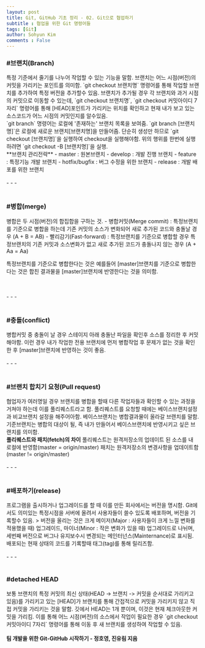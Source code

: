 ```yaml
---
layout: post
title: Git, GitHub 기초 정리 - 02. Git으로 협업하기
subtitle : 협업을 위한 Git 명령어들
tags: [Git]
author: Sohyun Kim
comments : False
---
```


<h3>#브랜치(Branch)</h3>   
특정 기준에서 줄기를 나누어 작업할 수 있는 기능을 말함.   
브랜치는 어느 시점(버전)의 커밋을 가리키는 포인트를 의미함.   
`git checkout 브랜치명` 명령어를 통해 작업할 브랜치를 추가하여 특정 버전을 추가할수 있음.   
브랜치가 추가될 경우 각 브랜치와 과거 시점의 커밋으로 이동할 수 있는데, `git checkout 브랜치명`, `git checkout 커밋아이디 7자리` 명령어를 통해 [HEAD]포인트가 가리키는 위치를 확인하고 현재 내가 보고 있는 소스코드가 어느 시점의 커밋인지를 알수있음.   
<br>
`git branch` 명령어는 로컬에 '존재하는' 브랜치 목록을 보여줌. 
`git branch [브랜치명]`은 로컬에 새로운 브랜치[브랜치명]을 만들어줌. 
단순히 생성만 하므로 `git checkout [브랜치명]`을 실행하여 checkout을 실행해야함.    
위의 행위를 한번에 실행하려면 `git checkout -B [브랜치명]`을 실행.   
<br>
**브랜치 관리전략**
- master : 원본브랜치   
- develop : 개발 진행 브랜치   
- feature : 특정기능 개발 브랜치   
- hotfix/bugfix : 버그 수정을 위한 브랜치   
- release : 개발 배포를 위한 브랜치   

<br>   
<br>   
- - -   
<br>   
<br>   
<h3>#병합(merge)</h3>   
병합은 두 시점(버전)의 합집합을 구하는 것.   
- 병합커밋(Merge commit) : 특정브랜치를 기준으로 병합을 하는데 기존 커밋의 소스가 변화되어 새로 추가된 코드와 충돌날 경우 (A + B = AB)   
- 빨리감기(Fast-forward) : 특정브랜치를 기준으로 병합할 경우 특정브랜치의 기존 커밋과 소스변화가 없고 새로 추가된 코드가 충돌나지 않는 경우 (A + Aa = Aa)   
   
특정브랜치를 기준으로 병합한다는 것은 예를들어 [master]브랜치를 기준으로 병합한다는 것은 합친 결과물을 [master]브랜치에 반영한다는 것을 의미함.   
   
<br>
<br>   
- - -   
<br>   
<br>   
<h3>#충돌(conflict)</h3>   
병합커밋 중 충돌이 날 경우 스테이지 아래 충돌난 파일을 확인후 소스를 정리한 후 커밋해야함.   
이런 경우 내가 작업한 전용 브랜치에 먼저 병합작업 후 문제가 없는 것을 확인한 후 [master]브랜치에 반영하는 것이 좋음.    
<br>   
<br>   
- - -   
<br>   
<br>   
<h3>#브랜치 합치기 요청(Pull request)</h3>   
협업자가 여러명일 경우 브랜치를 병합을 할때 다른 작업자들과 확인할 수 있는 과정을 거쳐야 하는데 이를 풀리퀘스트라고 함.   
풀리퀘스트를 요청할 때에는 베이스브랜치설정과 비교브랜치 설정을 해주어아함.   
베이스브랜치는 병합결과물이 올라갈 브랜치를 말함. 기준브랜치는 병합의 대상이 될, 즉 내가 만들어서 베이스브랜치에 반영시키고 싶은 브랜치를 의미함.   
<br>
<b>풀리퀘스트와 패치(fetch)의 차이</b>   
풀리퀘스트는 원격저장소의 업데이트 된 소스를 내 로컬에 반영함(master = origin/master)   
패치는 원격저장소의 변경사항을 업데이트함(master != origin/master)
<br>   
<br>   
- - -   
<br>   
<br>   
<h3>#배포하기(release)</h3>   
프로그램을 출시하거나 업그레이드를 할 때 이를 만든 회사에서는 버전을 명시함. Git에서도 의미있는 특정시점을 서버에 올려서 사용자들이 쓸수 있도록 배포하며, 버전을 기록할수 있음.   
> 버전을 올리는 것은 크게 메이저(Major : 사용자들이 크게 느낄 변화를 적용했을 때) 업그레이드, 마이너(Minor : 작은 변화가 있을 때) 업그레이드로 나뉘며, 세번째 버전으로 버그나 유지보수시 변경되는 메인터넌스(Mainternance)로 표시됨.   
   
<br>
배포되는 현재 상태의 코드를 기록할때 태그(tag)를 통해 릴리즈함.      
<br>
<br>   
- - -   
<br>   
<br>   
<h3>#detached HEAD</h3>   
보통 브랜치의 특정 커밋의 최신 상태(HEAD -> 브랜치 -> 커밋을 순서대로 가리키고 있음)를 가리키고 있는 [HEAD]가 브랜치를 통해 간접적으로 커밋을 가리키지 않고 직접 커밋을 가리키는 것을 말함.   
깃에서 HEAD는 1개 뿐이며, 이것은 현재 체크아웃한 커밋을 가리킴.   
이를 통해 어느 시점(버전)의 소스에서 작업이 필요한 경우 `git checkout 커밋아이디 7자리` 명령어를 통해 이동 후 새 브랜치를 생성하여 작업할 수 있음.
<br>
<br>
<i class="far fa-bookmark"></i><b>팀 개발을 위한 Git-GitHub 시작하기 - 정호영, 진유림 지음</b>